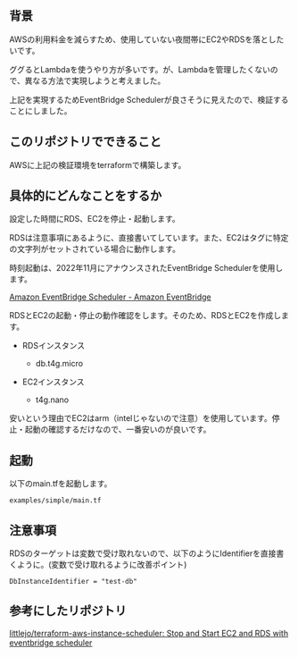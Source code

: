 ## 背景

AWSの利用料金を減らすため、使用していない夜間帯にEC2やRDSを落としたいです。

ググるとLambdaを使うやり方が多いです。が、Lambdaを管理したくないので、異なる方法で実現しようと考えました。

上記を実現するためEventBridge Schedulerが良さそうに見えたので、検証することにしました。

## このリポジトリでできること

AWSに上記の検証環境をterraformで構築します。

## 具体的にどんなことをするか

設定した時間にRDS、EC2を停止・起動します。

RDSは注意事項にあるように、直接書いてしています。また、EC2はタグに特定の文字列がセットされている場合に動作します。

時刻起動は、2022年11月にアナウンスされたEventBridge Schedulerを使用します。

[Amazon EventBridge Scheduler \- Amazon EventBridge](https://docs.aws.amazon.com/ja_jp/eventbridge/latest/userguide/scheduler.html)

RDSとEC2の起動・停止の動作確認をします。そのため、RDSとEC2を作成します。

- RDSインスタンス
  - db.t4g.micro

- EC2インスタンス
  - t4g.nano

安いという理由でEC2はarm（intelじゃないので注意）を使用しています。停止・起動の確認するだけなので、一番安いのが良いです。

## 起動

以下のmain.tfを起動します。

    examples/simple/main.tf

## 注意事項


RDSのターゲットは変数で受け取れないので、以下のようにIdentifierを直接書くように。(変数で受け取れるように改善ポイント)


    DbInstanceIdentifier = "test-db"


## 参考にしたリポジトリ

[littlejo/terraform\-aws\-instance\-scheduler: Stop and Start EC2 and RDS with eventbridge scheduler](https://github.com/littlejo/terraform-aws-instance-scheduler)